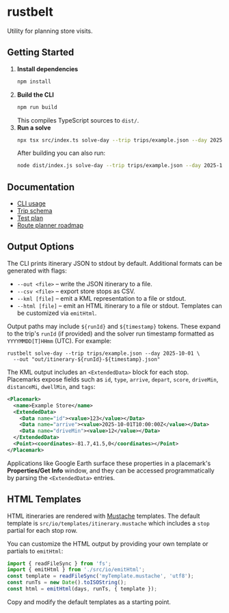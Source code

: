 # rustbelt

Utility for planning store visits.

## Getting Started

1. **Install dependencies**
   ```sh
   npm install
   ```
2. **Build the CLI**
   ```sh
   npm run build
   ```
   This compiles TypeScript sources to `dist/`.
3. **Run a solve**
   ```sh
   npx tsx src/index.ts solve-day --trip trips/example.json --day 2025-10-01
   ```
   After building you can also run:
   ```sh
   node dist/index.js solve-day --trip trips/example.json --day 2025-10-01
   ```

## Documentation

- [CLI usage](docs/rust-belt-cli-documentation.md)
- [Trip schema](docs/trip-schema.json)
- [Test plan](docs/rust-belt-test-plan.md)
- [Route planner roadmap](docs/rust-belt-route-planner.md)

## Output Options

The CLI prints itinerary JSON to stdout by default. Additional formats can
be generated with flags:

- `--out <file>` – write the JSON itinerary to a file.
- `--csv <file>` – export store stops as CSV.
- `--kml [file]` – emit a KML representation to a file or stdout.
- `--html [file]` – emit an HTML itinerary to a file or stdout. Templates can be customized via `emitHtml`.

Output paths may include `${runId}` and `${timestamp}` tokens. These expand to
the trip's `runId` (if provided) and the solver run timestamp formatted as
`YYYYMMDD[T]HHmm` (UTC). For example:

```
rustbelt solve-day --trip trips/example.json --day 2025-10-01 \
  --out "out/itinerary-${runId}-${timestamp}.json"
```

The KML output includes an `<ExtendedData>` block for each stop. Placemarks
expose fields such as `id`, `type`, `arrive`, `depart`, `score`, `driveMin`,
`distanceMi`, `dwellMin`, and `tags`:

```xml
<Placemark>
  <name>Example Store</name>
  <ExtendedData>
    <Data name="id"><value>123</value></Data>
    <Data name="arrive"><value>2025-10-01T10:00:00Z</value></Data>
    <Data name="driveMin"><value>12</value></Data>
  </ExtendedData>
  <Point><coordinates>-81.7,41.5,0</coordinates></Point>
</Placemark>
```

Applications like Google Earth surface these properties in a placemark's
**Properties/Get Info** window, and they can be accessed programmatically by
parsing the `<ExtendedData>` entries.

## HTML Templates

HTML itineraries are rendered with [Mustache](https://mustache.github.io/) templates.
The default template is `src/io/templates/itinerary.mustache` which includes
a `stop` partial for each stop row.

You can customize the HTML output by providing your own template or partials
to `emitHtml`:

```ts
import { readFileSync } from 'fs';
import { emitHtml } from './src/io/emitHtml';
const template = readFileSync('myTemplate.mustache', 'utf8');
const runTs = new Date().toISOString();
const html = emitHtml(days, runTs, { template });
```

Copy and modify the default templates as a starting point.
